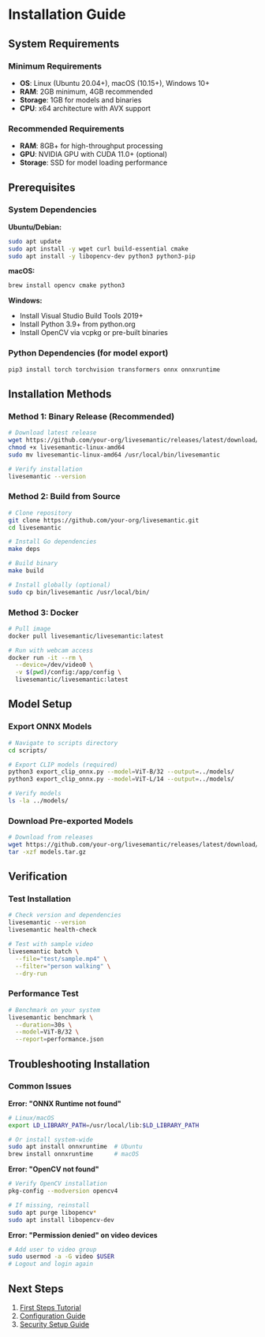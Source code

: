 # Installation Guide

## System Requirements

### Minimum Requirements
- **OS**: Linux (Ubuntu 20.04+), macOS (10.15+), Windows 10+
- **RAM**: 2GB minimum, 4GB recommended
- **Storage**: 1GB for models and binaries
- **CPU**: x64 architecture with AVX support

### Recommended Requirements
- **RAM**: 8GB+ for high-throughput processing
- **GPU**: NVIDIA GPU with CUDA 11.0+ (optional)
- **Storage**: SSD for model loading performance

## Prerequisites

### System Dependencies

**Ubuntu/Debian:**
```bash
sudo apt update
sudo apt install -y wget curl build-essential cmake
sudo apt install -y libopencv-dev python3 python3-pip
```

**macOS:**
```bash
brew install opencv cmake python3
```

**Windows:**
- Install Visual Studio Build Tools 2019+
- Install Python 3.9+ from python.org
- Install OpenCV via vcpkg or pre-built binaries

### Python Dependencies (for model export)
```bash
pip3 install torch torchvision transformers onnx onnxruntime
```

## Installation Methods

### Method 1: Binary Release (Recommended)

```bash
# Download latest release
wget https://github.com/your-org/livesemantic/releases/latest/download/livesemantic-linux-amd64
chmod +x livesemantic-linux-amd64
sudo mv livesemantic-linux-amd64 /usr/local/bin/livesemantic

# Verify installation
livesemantic --version
```

### Method 2: Build from Source

```bash
# Clone repository
git clone https://github.com/your-org/livesemantic.git
cd livesemantic

# Install Go dependencies
make deps

# Build binary
make build

# Install globally (optional)
sudo cp bin/livesemantic /usr/local/bin/
```

### Method 3: Docker

```bash
# Pull image
docker pull livesemantic/livesemantic:latest

# Run with webcam access
docker run -it --rm \
  --device=/dev/video0 \
  -v $(pwd)/config:/app/config \
  livesemantic/livesemantic:latest
```

## Model Setup

### Export ONNX Models

```bash
# Navigate to scripts directory
cd scripts/

# Export CLIP models (required)
python3 export_clip_onnx.py --model=ViT-B/32 --output=../models/
python3 export_clip_onnx.py --model=ViT-L/14 --output=../models/

# Verify models
ls -la ../models/
```

### Download Pre-exported Models

```bash
# Download from releases
wget https://github.com/your-org/livesemantic/releases/latest/download/models.tar.gz
tar -xzf models.tar.gz
```

## Verification

### Test Installation

```bash
# Check version and dependencies
livesemantic --version
livesemantic health-check

# Test with sample video
livesemantic batch \
  --file="test/sample.mp4" \
  --filter="person walking" \
  --dry-run
```

### Performance Test

```bash
# Benchmark on your system
livesemantic benchmark \
  --duration=30s \
  --model=ViT-B/32 \
  --report=performance.json
```

## Troubleshooting Installation

### Common Issues

**Error: "ONNX Runtime not found"**
```bash
# Linux/macOS
export LD_LIBRARY_PATH=/usr/local/lib:$LD_LIBRARY_PATH

# Or install system-wide
sudo apt install onnxruntime  # Ubuntu
brew install onnxruntime      # macOS
```

**Error: "OpenCV not found"**
```bash
# Verify OpenCV installation
pkg-config --modversion opencv4

# If missing, reinstall
sudo apt purge libopencv* 
sudo apt install libopencv-dev
```

**Error: "Permission denied" on video devices**
```bash
# Add user to video group
sudo usermod -a -G video $USER
# Logout and login again
```

## Next Steps

1. [First Steps Tutorial](first-steps.md)
2. [Configuration Guide](configuration.md)
3. [Security Setup Guide](../guides/security-surveillance.md)